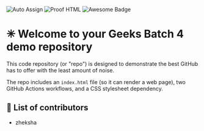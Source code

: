 ![Auto Assign](https://github.com/geek-batch/demo-repository/actions/workflows/auto-assign.yml/badge.svg) ![Proof HTML](https://github.com/geek-batch/demo-repository/actions/workflows/proof-html.yml/badge.svg) <img src="https://cdn.rawgit.com/sindresorhus/awesome/d7305f38d29fed78fa85652e3a63e154dd8e8829/media/badge.svg" alt="Awesome Badge"/>

# ✳ Welcome to your Geeks Batch 4 demo repository
This code repository (or "repo") is designed to demonstrate the best GitHub has to offer with the least amount of noise.

The repo includes an `index.html` file (so it can render a web page), two GitHub Actions workflows, and a CSS stylesheet dependency.

## 🥷 List of contributors
 - zheksha
